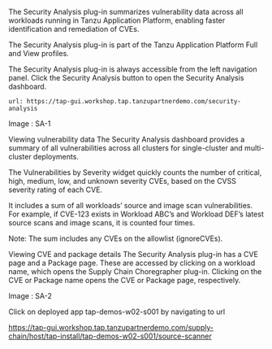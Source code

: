 
The Security Analysis plug-in summarizes vulnerability data across all workloads running in Tanzu Application Platform, enabling faster identification and remediation of CVEs.

The Security Analysis plug-in is part of the Tanzu Application Platform Full and View profiles.

The Security Analysis plug-in is always accessible from the left navigation panel. Click the Security Analysis button to open the Security Analysis dashboard.

```
url: https://tap-gui.workshop.tap.tanzupartnerdemo.com/security-analysis
```

Image : SA-1

Viewing vulnerability data
The Security Analysis dashboard provides a summary of all vulnerabilities across all clusters for single-cluster and multi-cluster deployments.

The Vulnerabilities by Severity widget quickly counts the number of critical, high, medium, low, and unknown severity CVEs, based on the CVSS severity rating of each CVE.

It includes a sum of all workloads’ source and image scan vulnerabilities. For example, if CVE-123 exists in Workload ABC’s and Workload DEF’s latest source scans and image scans, it is counted four times.

Note: The sum includes any CVEs on the allowlist (ignoreCVEs).

Viewing CVE and package details
The Security Analysis plug-in has a CVE page and a Package page. These are accessed by clicking on a workload name, which opens the Supply Chain Choregrapher plug-in. Clicking on the CVE or Package name opens the CVE or Package page, respectively.

Image :  SA-2

Click on deployed app tap-demos-w02-s001 by navigating to url

https://tap-gui.workshop.tap.tanzupartnerdemo.com/supply-chain/host/tap-install/tap-demos-w02-s001/source-scanner




